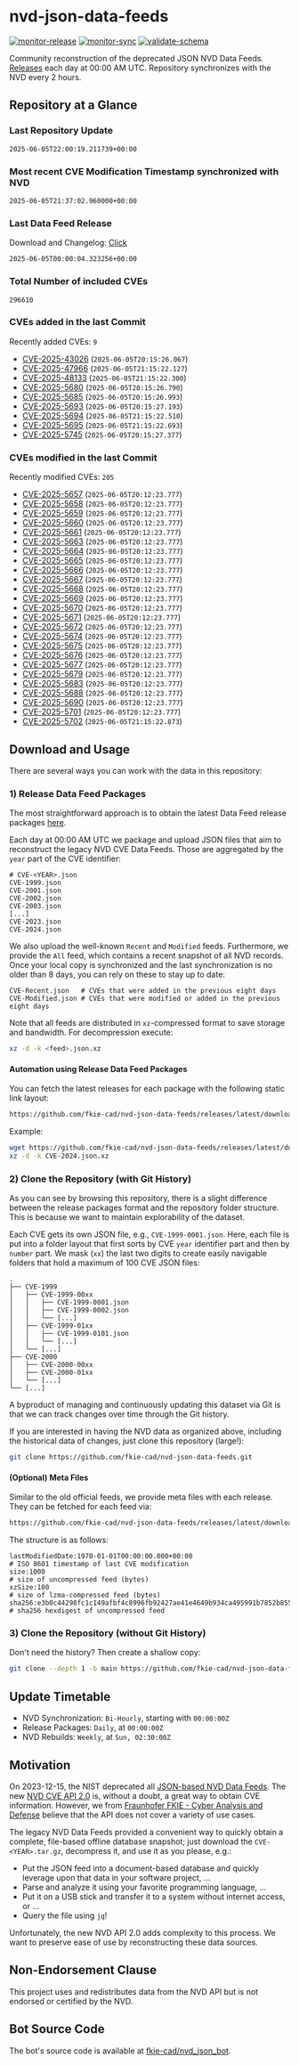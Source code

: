 # nvd-json-data-feeds

[![monitor-release](https://github.com/fkie-cad/nvd-json-data-feeds/actions/workflows/monitor_release.yml/badge.svg)](https://github.com/fkie-cad/nvd-json-data-feeds/actions/workflows/monitor_release.yml)
[![monitor-sync](https://github.com/fkie-cad/nvd-json-data-feeds/actions/workflows/monitor_sync.yml/badge.svg)](https://github.com/fkie-cad/nvd-json-data-feeds/actions/workflows/monitor_sync.yml)
[![validate-schema](https://github.com/fkie-cad/nvd-json-data-feeds/actions/workflows/validate_schema.yml/badge.svg)](https://github.com/fkie-cad/nvd-json-data-feeds/actions/workflows/validate_schema.yml)

Community reconstruction of the deprecated JSON NVD Data Feeds.
[Releases](https://github.com/fkie-cad/nvd-json-data-feeds/releases/latest) each day at 00:00 AM UTC.
Repository synchronizes with the NVD every 2 hours.

## Repository at a Glance

### Last Repository Update

```plain
2025-06-05T22:00:19.211739+00:00
```

### Most recent CVE Modification Timestamp synchronized with NVD

```plain
2025-06-05T21:37:02.960000+00:00
```

### Last Data Feed Release

Download and Changelog: [Click](https://github.com/fkie-cad/nvd-json-data-feeds/releases/latest)

```plain
2025-06-05T00:00:04.323256+00:00
```

### Total Number of included CVEs

```plain
296610
```

### CVEs added in the last Commit

Recently added CVEs: `9`

- [CVE-2025-43026](CVE-2025/CVE-2025-430xx/CVE-2025-43026.json) (`2025-06-05T20:15:26.067`)
- [CVE-2025-47966](CVE-2025/CVE-2025-479xx/CVE-2025-47966.json) (`2025-06-05T21:15:22.127`)
- [CVE-2025-48133](CVE-2025/CVE-2025-481xx/CVE-2025-48133.json) (`2025-06-05T21:15:22.300`)
- [CVE-2025-5680](CVE-2025/CVE-2025-56xx/CVE-2025-5680.json) (`2025-06-05T20:15:26.790`)
- [CVE-2025-5685](CVE-2025/CVE-2025-56xx/CVE-2025-5685.json) (`2025-06-05T20:15:26.993`)
- [CVE-2025-5693](CVE-2025/CVE-2025-56xx/CVE-2025-5693.json) (`2025-06-05T20:15:27.193`)
- [CVE-2025-5694](CVE-2025/CVE-2025-56xx/CVE-2025-5694.json) (`2025-06-05T21:15:22.510`)
- [CVE-2025-5695](CVE-2025/CVE-2025-56xx/CVE-2025-5695.json) (`2025-06-05T21:15:22.693`)
- [CVE-2025-5745](CVE-2025/CVE-2025-57xx/CVE-2025-5745.json) (`2025-06-05T20:15:27.377`)


### CVEs modified in the last Commit

Recently modified CVEs: `205`

- [CVE-2025-5657](CVE-2025/CVE-2025-56xx/CVE-2025-5657.json) (`2025-06-05T20:12:23.777`)
- [CVE-2025-5658](CVE-2025/CVE-2025-56xx/CVE-2025-5658.json) (`2025-06-05T20:12:23.777`)
- [CVE-2025-5659](CVE-2025/CVE-2025-56xx/CVE-2025-5659.json) (`2025-06-05T20:12:23.777`)
- [CVE-2025-5660](CVE-2025/CVE-2025-56xx/CVE-2025-5660.json) (`2025-06-05T20:12:23.777`)
- [CVE-2025-5661](CVE-2025/CVE-2025-56xx/CVE-2025-5661.json) (`2025-06-05T20:12:23.777`)
- [CVE-2025-5663](CVE-2025/CVE-2025-56xx/CVE-2025-5663.json) (`2025-06-05T20:12:23.777`)
- [CVE-2025-5664](CVE-2025/CVE-2025-56xx/CVE-2025-5664.json) (`2025-06-05T20:12:23.777`)
- [CVE-2025-5665](CVE-2025/CVE-2025-56xx/CVE-2025-5665.json) (`2025-06-05T20:12:23.777`)
- [CVE-2025-5666](CVE-2025/CVE-2025-56xx/CVE-2025-5666.json) (`2025-06-05T20:12:23.777`)
- [CVE-2025-5667](CVE-2025/CVE-2025-56xx/CVE-2025-5667.json) (`2025-06-05T20:12:23.777`)
- [CVE-2025-5668](CVE-2025/CVE-2025-56xx/CVE-2025-5668.json) (`2025-06-05T20:12:23.777`)
- [CVE-2025-5669](CVE-2025/CVE-2025-56xx/CVE-2025-5669.json) (`2025-06-05T20:12:23.777`)
- [CVE-2025-5670](CVE-2025/CVE-2025-56xx/CVE-2025-5670.json) (`2025-06-05T20:12:23.777`)
- [CVE-2025-5671](CVE-2025/CVE-2025-56xx/CVE-2025-5671.json) (`2025-06-05T20:12:23.777`)
- [CVE-2025-5672](CVE-2025/CVE-2025-56xx/CVE-2025-5672.json) (`2025-06-05T20:12:23.777`)
- [CVE-2025-5674](CVE-2025/CVE-2025-56xx/CVE-2025-5674.json) (`2025-06-05T20:12:23.777`)
- [CVE-2025-5675](CVE-2025/CVE-2025-56xx/CVE-2025-5675.json) (`2025-06-05T20:12:23.777`)
- [CVE-2025-5676](CVE-2025/CVE-2025-56xx/CVE-2025-5676.json) (`2025-06-05T20:12:23.777`)
- [CVE-2025-5677](CVE-2025/CVE-2025-56xx/CVE-2025-5677.json) (`2025-06-05T20:12:23.777`)
- [CVE-2025-5679](CVE-2025/CVE-2025-56xx/CVE-2025-5679.json) (`2025-06-05T20:12:23.777`)
- [CVE-2025-5683](CVE-2025/CVE-2025-56xx/CVE-2025-5683.json) (`2025-06-05T20:12:23.777`)
- [CVE-2025-5688](CVE-2025/CVE-2025-56xx/CVE-2025-5688.json) (`2025-06-05T20:12:23.777`)
- [CVE-2025-5690](CVE-2025/CVE-2025-56xx/CVE-2025-5690.json) (`2025-06-05T20:12:23.777`)
- [CVE-2025-5701](CVE-2025/CVE-2025-57xx/CVE-2025-5701.json) (`2025-06-05T20:12:23.777`)
- [CVE-2025-5702](CVE-2025/CVE-2025-57xx/CVE-2025-5702.json) (`2025-06-05T21:15:22.873`)


## Download and Usage

There are several ways you can work with the data in this repository:

### 1) Release Data Feed Packages

The most straightforward approach is to obtain the latest Data Feed release packages [here](https://github.com/fkie-cad/nvd-json-data-feeds/releases/latest).

Each day at 00:00 AM UTC we package and upload JSON files that aim to reconstruct the legacy NVD CVE Data Feeds.
Those are aggregated by the `year` part of the CVE identifier:

```
# CVE-<YEAR>.json
CVE-1999.json
CVE-2001.json
CVE-2002.json
CVE-2003.json
[...]
CVE-2023.json
CVE-2024.json
```

We also upload the well-known `Recent` and `Modified` feeds.
Furthermore, we provide the `All` feed, which contains a recent snapshot of all NVD records.
Once your local copy is synchronized and the last synchronization is no older than 8 days, you can rely on these to stay up to date:

```plain
CVE-Recent.json   # CVEs that were added in the previous eight days
CVE-Modified.json # CVEs that were modified or added in the previous eight days
```

Note that all feeds are distributed in `xz`-compressed format to save storage and bandwidth.
For decompression execute:

```sh
xz -d -k <feed>.json.xz
```

#### Automation using Release Data Feed Packages

You can fetch the latest releases for each package with the following static link layout:

```sh
https://github.com/fkie-cad/nvd-json-data-feeds/releases/latest/download/CVE-<YEAR>.json.xz
```

Example:

```sh
wget https://github.com/fkie-cad/nvd-json-data-feeds/releases/latest/download/CVE-2024.json.xz
xz -d -k CVE-2024.json.xz
```

### 2) Clone the Repository (with Git History)

As you can see by browsing this repository, there is a slight difference between the release packages format and the repository folder structure.
This is because we want to maintain explorability of the dataset.

Each CVE gets its own JSON file, e.g., `CVE-1999-0001.json`.
Here, each file is put into a folder layout that first sorts by CVE `year` identifier part and then by `number` part.
We mask (`xx`) the last two digits to create easily navigable folders that hold a maximum of 100 CVE JSON files:

```plain
.
├── CVE-1999
│   ├── CVE-1999-00xx
│   │   ├── CVE-1999-0001.json
│   │   ├── CVE-1999-0002.json
│   │   └── [...]
│   ├── CVE-1999-01xx
│   │   ├── CVE-1999-0101.json
│   │   └── [...]
│   └── [...]
├── CVE-2000
│   ├── CVE-2000-00xx
│   ├── CVE-2000-01xx
│   └── [...]
└── [...]
```

A byproduct of managing and continuously updating this dataset via Git is that we can track changes over time through the Git history.

If you are interested in having the NVD data as organized above, including the historical data of changes, just clone this repository (large!):

```sh
git clone https://github.com/fkie-cad/nvd-json-data-feeds.git
```

#### (Optional) Meta Files

Similar to the old official feeds, we provide meta files with each release. They can be fetched for each feed via:

```sh
https://github.com/fkie-cad/nvd-json-data-feeds/releases/latest/download/CVE-<YEAR>.meta
```

The structure is as follows:

```plain
lastModifiedDate:1970-01-01T00:00:00.000+00:00                          # ISO 8601 timestamp of last CVE modification
size:1000                                                               # size of uncompressed feed (bytes)
xzSize:100                                                              # size of lzma-compressed feed (bytes)
sha256:e3b0c44298fc1c149afbf4c8996fb92427ae41e4649b934ca495991b7852b855 # sha256 hexdigest of uncompressed feed
```

### 3) Clone the Repository (without Git History)

Don't need the history? Then create a shallow copy:

```sh
git clone --depth 1 -b main https://github.com/fkie-cad/nvd-json-data-feeds.git
```


## Update Timetable

* NVD Synchronization: `Bi-Hourly`, starting with `00:00:00Z`
* Release Packages: `Daily`, at `00:00:00Z`
* NVD Rebuilds: `Weekly`, at `Sun, 02:30:00Z`


## Motivation

On 2023-12-15, the NIST deprecated all [JSON-based NVD Data Feeds](https://nvd.nist.gov/vuln/data-feeds#divRetirementBanner-1).
The new [NVD CVE API 2.0](https://nvd.nist.gov/developers/vulnerabilities) is, without a doubt, a great way to obtain CVE information.
However, we from [Fraunhofer FKIE - Cyber Analysis and Defense](https://www.fkie.fraunhofer.de/en/departments/cad.html) believe that the API does not cover a variety of use cases.

The legacy NVD Data Feeds provided a convenient way to quickly obtain a complete, file-based offline database snapshot; just download the `CVE-<YEAR>.tar.gz`, decompress it, and use it as you please, e.g.:

- Put the JSON feed into a document-based database and quickly leverage upon that data in your software project, ...
- Parse and analyze it using your favorite programming language, ...
- Put it on a USB stick and transfer it to a system without internet access, or ...
- Query the file using `jq`!

Unfortunately, the new NVD API 2.0 adds complexity to this process.
We want to preserve ease of use by reconstructing these data sources.

## Non-Endorsement Clause

This project uses and redistributes data from the NVD API but is not endorsed or certified by the NVD.

## Bot Source Code

The bot's source code is available at [fkie-cad/nvd\_json\_bot](https://github.com/fkie-cad/nvd_json_bot).